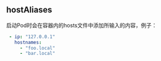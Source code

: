 ## hostAliases
 启动Pod时会在容器内的hosts文件中添加所输入的内容，例子：
 ``` yaml
  - ip: "127.0.0.1"
    hostnames:
      - "foo.local"
      - "bar.local"
 ```